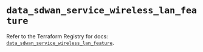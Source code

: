 # `data_sdwan_service_wireless_lan_feature`

Refer to the Terraform Registry for docs: [`data_sdwan_service_wireless_lan_feature`](https://registry.terraform.io/providers/ciscodevnet/sdwan/0.8.0/docs/data-sources/service_wireless_lan_feature).
